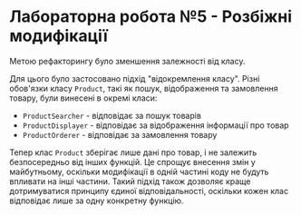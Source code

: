 # Лабораторна робота №5 - Розбіжні модифікації

Метою рефакторингу було зменшення залежності від класу.

Для цього було застосовано підхід "відокремлення класу". Різні обов'язки класу `Product`, такі як пошук, відображення та замовлення товару, були винесені в окремі класи:

- `ProductSearcher` - відповідає за пошук товарів
- `ProductDisplayer` - відповідає за відображення інформації про товар
- `ProductOrderer` - відповідає за замовлення товару

Тепер клас `Product` зберігає лише дані про товар, і не залежить безпосередньо від інших функцій. Це спрощує внесення змін у майбутньому, оскільки модифікації в одній частині коду не будуть впливати на інші частини. Такий підхід також дозволяє краще дотримуватися принципу єдиної відповідальності, оскільки кожен клас відповідає лише за одну конкретну функцію.